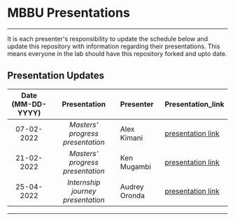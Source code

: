 # MBBU Presentations
---
It is each presenter's responsibility to update the schedule below and update this repository with information regarding their presentations. This means everyone in the lab should have this repository forked and upto date.

Presentation Updates
---

Date (MM-DD-YYYY)| Presentation | Presenter | Presentation_link
:---: | :---: | :--- | :---
07-02-2022|*Masters' progress presentation* | Alex Kimani | [presentation link](https://outlook.office.com/mail/sentitems/id/AAQkAGUzNzdkY2VhLWI0N2YtNDRhZi1hY2U2LTc2NzBiYWFiNWFkYQAQANIRfz16C2NLqkf38mA0Sow%3D)
21-02-2022| *Masters' progress presentation* | Ken Mugambi | [presentation link](https://docs.google.com/presentation/d/1I97TP_5aiwZx5R-V2z7zT0IJu_hterug7QCmIL9iNSE/edit?usp=sharing)
25-04-2022 | *Internship journey presentation* | Audrey Oronda | [presentation link](https://docs.google.com/presentation/d/1opv3kD1E6DrXa1sWeKkYCS-Xa1_-sH5Fl8d9QdUBW5o/edit?usp=sharing)

---
